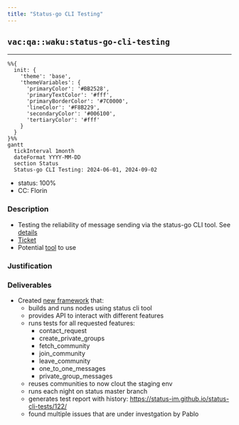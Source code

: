 ```yaml
---
title: "Status-go CLI Testing"
---
```

## `vac:qa::waku:status-go-cli-testing`
---

```mermaid
%%{ 
  init: { 
    'theme': 'base', 
    'themeVariables': { 
      'primaryColor': '#BB2528', 
      'primaryTextColor': '#fff', 
      'primaryBorderColor': '#7C0000', 
      'lineColor': '#F8B229', 
      'secondaryColor': '#006100', 
      'tertiaryColor': '#fff' 
    } 
  } 
}%%
gantt
  tickInterval 1month
  dateFormat YYYY-MM-DD 
  section Status
  Status-go CLI Testing: 2024-06-01, 2024-09-02
```

- status: 100%
- CC: Florin

### Description

* Testing the reliability of message sending via the status-go CLI tool. See [details](https://docs.google.com/document/d/1L8HvXtAYk-JqQL6w3RgCskXwegcTa0J5nyH9YL4LrQE/edit#heading=h.q8bx3xjzsxn9) 
* [Ticket](https://github.com/status-im/status-go/issues/5144)
* Potential [tool](https://github.com/status-im/status-go/blob/develop/cmd/status-cli/README.md) to use
  
### Justification


### Deliverables

- Created [new framework](https://github.com/status-im/status-cli-tests) that:
  - builds and runs nodes using status cli tool
  - provides API to interact with different features
  - runs tests for all requested features:
    - contact_request
    - create_private_groups
    - fetch_community
    - join_community
    - leave_community
    - one_to_one_messages
    - private_group_messages
  - reuses communities to now clout the staging env
  - runs each night on status master branch
  - generates test report with history: https://status-im.github.io/status-cli-tests/122/
  - found multiple issues that are under investgation by Pablo
